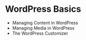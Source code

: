 # WordPress Basics
- Managing Content in WordPress
- Managing Media in WordPress
- The WordPress Customizer 

